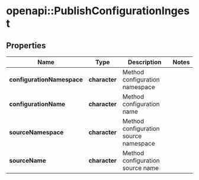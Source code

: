 # openapi::PublishConfigurationIngest


## Properties
Name | Type | Description | Notes
------------ | ------------- | ------------- | -------------
**configurationNamespace** | **character** | Method configuration namespace | 
**configurationName** | **character** | Method configuration name | 
**sourceNamespace** | **character** | Method configuration source namespace | 
**sourceName** | **character** | Method configuration source name | 


